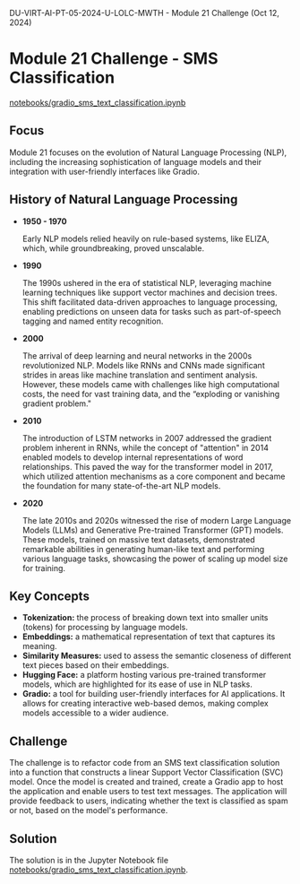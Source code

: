 DU-VIRT-AI-PT-05-2024-U-LOLC-MWTH - Module 21 Challenge (Oct 12, 2024)

# Module 21 Challenge - SMS Classification

[notebooks/gradio_sms_text_classification.ipynb](https://github.com/JimGile/sms_spam_detector/blob/main/notebooks/gradio_sms_text_classification.ipynb)

## Focus

Module 21 focuses on the evolution of Natural Language Processing (NLP), including the increasing sophistication of language models and their integration with user-friendly interfaces like Gradio.

## History of Natural Language Processing

- **1950 - 1970**

  Early NLP models relied heavily on rule-based systems, like ELIZA, which, while groundbreaking, proved unscalable.

- **1990**

  The 1990s ushered in the era of statistical NLP, leveraging machine learning techniques like support vector machines and decision trees. This shift facilitated data-driven approaches to language processing, enabling predictions on unseen data for tasks such as part-of-speech tagging and named entity recognition.

- **2000**

  The arrival of deep learning and neural networks in the 2000s revolutionized NLP. Models like RNNs and CNNs made significant strides in areas like machine translation and sentiment analysis. However, these models came with challenges like high computational costs, the need for vast training data, and the “exploding or vanishing gradient problem."

- **2010**

  The introduction of LSTM networks in 2007 addressed the gradient problem inherent in RNNs, while the concept of "attention" in 2014 enabled models to develop internal representations of word relationships. This paved the way for the transformer model in 2017, which utilized attention mechanisms as a core component and became the foundation for many state-of-the-art NLP models.

- **2020**

  The late 2010s and 2020s witnessed the rise of modern Large Language Models (LLMs) and Generative Pre-trained Transformer (GPT) models. These models, trained on massive text datasets, demonstrated remarkable abilities in generating human-like text and performing various language tasks, showcasing the power of scaling up model size for training.

## Key Concepts

- **Tokenization:** the process of breaking down text into smaller units (tokens) for processing by language models.
- **Embeddings:** a mathematical representation of text that captures its meaning.
- **Similarity Measures:** used to assess the semantic closeness of different text pieces based on their embeddings.
- **Hugging Face:** a platform hosting various pre-trained transformer models, which are highlighted for its ease of use in NLP tasks.
- **Gradio:** a tool for building user-friendly interfaces for AI applications. It allows for creating interactive web-based demos, making complex models accessible to a wider audience.

## Challenge

The challenge is to refactor code from an SMS text classification solution into a function that constructs a linear Support Vector Classification (SVC) model. Once the model is created and trained, create a Gradio app to host the application and enable users to test text messages. The application will provide feedback to users, indicating whether the text is classified as spam or not, based on the model's performance.

## Solution

The solution is in the Jupyter Notebook file [notebooks/gradio_sms_text_classification.ipynb](https://github.com/JimGile/sms_spam_detector/blob/main/notebooks/gradio_sms_text_classification.ipynb).
